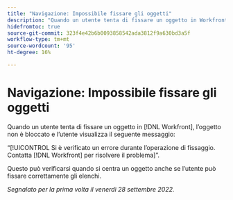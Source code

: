 ```yaml
---
title: "Navigazione: Impossibile fissare gli oggetti"
description: "Quando un utente tenta di fissare un oggetto in Workfront, l’oggetto non viene bloccato e l’utente visualizza il seguente messaggio: Si è verificato un errore durante il pinning. Contatta Workfront per risolvere il problema."
hidefromtoc: true
source-git-commit: 323f4e42b6b0093858542ada3812f9a630bd3a5f
workflow-type: tm+mt
source-wordcount: '95'
ht-degree: 16%

---
```



# Navigazione: Impossibile fissare gli oggetti

Quando un utente tenta di fissare un oggetto in [!DNL Workfront], l’oggetto non è bloccato e l’utente visualizza il seguente messaggio:

“[!UICONTROL Si è verificato un errore durante l’operazione di fissaggio. Contatta [!DNL Workfront] per risolvere il problema]”.

Questo può verificarsi quando si centra un oggetto anche se l’utente può fissare correttamente gli elenchi.

_Segnalato per la prima volta il venerdì 28 settembre 2022._

